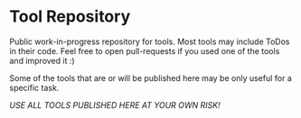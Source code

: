 # Tool Repository

Public work-in-progress repository for tools. Most tools may include ToDos in their code. Feel free to open pull-requests if you used one of the tools and improved it :)

Some of the tools that are or will be published here may be only useful for a specific task. 

*USE ALL TOOLS PUBLISHED HERE AT YOUR OWN RISK!*